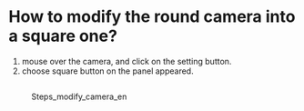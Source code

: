 # How to modify the round camera into a square one?



1. mouse over the camera, and click on the setting button.
2. choose square button on the panel appeared.

<figure><img src="../.gitbook/assets/2023-02-16 15.07.59.gif" alt=""><figcaption><p>Steps_modify_camera_en</p></figcaption></figure>
